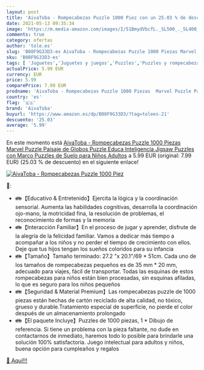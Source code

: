```yaml
---
layout: post
title: 'AivaToba - Rompecabezas Puzzle 1000 Piez con un 25.03 % de descuento'
date: 2021-05-13 09:35:34
image: 'https://m.media-amazon.com/images/I/51BmydVbcfL._SL500_._SL400_.jpg'
comments: true
category: ofertas
author: 'tole.es'
slug: 'B08F9G33D3-es AivaToba - Rompecabezas Puzzle 1000 Piezas Marvel Puzzle...'
sku: 'B08F9G33D3-es'
tags: [ 'Juguetes','Juguetes y juegos','Puzzles','Puzzles y rompecabezas','aivatoba','puzzle','puzzles','rompecabezas', ]
actualPrice: 5.99 EUR
currency: EUR
price: 5.99
comparePrice: 7.99 EUR
prodname: 'AivaToba - Rompecabezas Puzzle 1000 Piezas  Marvel Puzzle Paisaje de Globos Puzzle Educa Inteligencia Jigsaw Puzzles con Marco Puzzles de Suelo para Niños Adultos'
country: 'es'
flag: '🇪🇸'
brand: 'AivaToba'
buyurl: 'https://www.amazon.es/dp/B08F9G33D3/?tag=tolees-21'
descuento: '25.03'
average: '5.99'
---
```


En este momento está [AivaToba - Rompecabezas Puzzle 1000 Piezas  Marvel Puzzle Paisaje de Globos Puzzle Educa Inteligencia Jigsaw Puzzles con Marco Puzzles de Suelo para Niños Adultos](https://www.amazon.es/dp/B08F9G33D3/?tag=tolees-21) a 5.99 EUR (original: 7.99 EUR) (25.03 %  de descuento) en el siguiente enlace!

[![AivaToba - Rompecabezas Puzzle 1000 Piez](https://m.media-amazon.com/images/I/51BmydVbcfL._SL500_._SL400_.jpg)](https://www.amazon.es/dp/B08F9G33D3/?tag=tolees-21)

🔎:

- 👪【Educativo & Entretenido】Ejercita la lógica y la coordinación sensorial. Aumenta las habilidades cognitivas, desarrolla la coordinación ojo-mano, la motricidad fina, la resolución de problemas, el reconocimiento de formas y la memoria
- 👪【Interacción Familiar】En el proceso de jugar y aprender, disfrute de la alegría de la felicidad familiar. Vamos a dedicar más tiempo a acompañar a los niños y no perder el tiempo de crecimiento con ellos. Deje que tus hijos tengan los sueños coloridos para su infancia
- 👪【Tamaño】Tamaño terminado: 27.2 "x 20.1"/69 * 51cm. Cada uno de los tamaños de rompecabezas pequeños es de 35 mm * 20 mm, adecuado para viajes, fácil de transportar. Todas las esquinas de estos rompecabezas para niños están bien procesadas, sin esquinas afiladas, lo que es seguro para los niños pequeños
- 👪【Seguridad & Material Premium】Las rompecabezas puzzle de 1000 piezas están hechas de cartón reciclado de alta calidad, no tóxico, grueso y durable.Tratamiento especial de superficie, no pierde el color después de un almacenamiento prolongado
- 👪【El paquete Incluye】Puzzles de 1000 piezas, 1 * Dibujo de referencia. Si tiene un problema con la pieza faltante, no dude en contactarnos de inmediato, haremos todo lo posible para brindarle una solución 100% satisfactoria. Juego intelectual para adultos y niños, buena opción para cumpleaños y regalos

[🛒 Aquí!!!](https://www.amazon.es/dp/B08F9G33D3/?tag=tolees-21)
